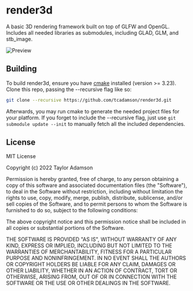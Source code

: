# render3d
A basic 3D rendering framework built on top of GLFW and OpenGL. Includes all needed libraries as submodules, including GLAD, GLM, and stb_image.

![Preview](https://i.postimg.cc/wjV55DXZ/1670461331000.gif)

## Building
To build render3d, ensure you have [cmake](http://www.cmake.org/download/) installed (version >= 3.23). Clone this repo, passing the --recursive flag like so:
```bash
git clone --recursive https://github.com/tcadamson/render3d.git
```
Afterwards, you may run cmake to generate the needed project files for your platform. If you forget to include the --recursive flag, just use `git submodule update --init` to manually fetch all the included dependencies.

## License
MIT License

Copyright (c) 2022 Taylor Adamson

Permission is hereby granted, free of charge, to any person obtaining a copy
of this software and associated documentation files (the "Software"), to deal
in the Software without restriction, including without limitation the rights
to use, copy, modify, merge, publish, distribute, sublicense, and/or sell
copies of the Software, and to permit persons to whom the Software is
furnished to do so, subject to the following conditions:

The above copyright notice and this permission notice shall be included in all
copies or substantial portions of the Software.

THE SOFTWARE IS PROVIDED "AS IS", WITHOUT WARRANTY OF ANY KIND, EXPRESS OR
IMPLIED, INCLUDING BUT NOT LIMITED TO THE WARRANTIES OF MERCHANTABILITY,
FITNESS FOR A PARTICULAR PURPOSE AND NONINFRINGEMENT. IN NO EVENT SHALL THE
AUTHORS OR COPYRIGHT HOLDERS BE LIABLE FOR ANY CLAIM, DAMAGES OR OTHER
LIABILITY, WHETHER IN AN ACTION OF CONTRACT, TORT OR OTHERWISE, ARISING FROM,
OUT OF OR IN CONNECTION WITH THE SOFTWARE OR THE USE OR OTHER DEALINGS IN THE
SOFTWARE.